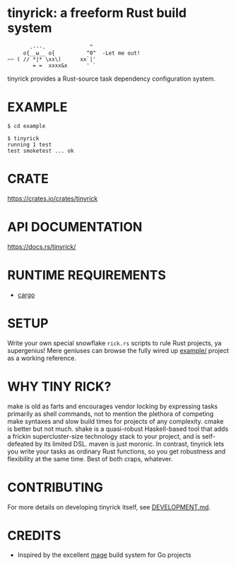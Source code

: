 # tinyrick: a freeform Rust build system

```
       .---.              ^
     o{__ω__ o{          ^0^  -Let me out!
~~ ( // *|* \xx\)      xx`|'
        = =  xxxx&x      ' `
```

tinyrick provides a Rust-source task dependency configuration system.

# EXAMPLE

```console
$ cd example

$ tinyrick
running 1 test
test smoketest ... ok
```

# CRATE

https://crates.io/crates/tinyrick

# API DOCUMENTATION

https://docs.rs/tinyrick/

# RUNTIME REQUIREMENTS

* [cargo](https://www.rust-lang.org/en-US/)

# SETUP

Write your own special snowflake `rick.rs` scripts to rule Rust projects, ya supergenius! Mere geniuses can browse the fully wired up [example/](example) project as a working reference.

# WHY TINY RICK?

make is old as farts and encourages vendor locking by expressing tasks primarily as shell commands, not to mention the plethora of competing make syntaxes and slow build times for projects of any complexity. cmake is better but not much. shake is a quasi-robust Haskell-based tool that adds a frickin supercluster-size technology stack to your project, and is self-defeated by its limited DSL. maven is just moronic. In contrast, tinyrick lets you write your tasks as ordinary Rust functions, so you get robustness and flexibility at the same time. Best of both craps, whatever.

# CONTRIBUTING

For more details on developing tinyrick itself, see [DEVELOPMENT.md](DEVELOPMENT.md).

# CREDITS

* Inspired by the excellent [mage](https://magefile.org/) build system for Go projects
